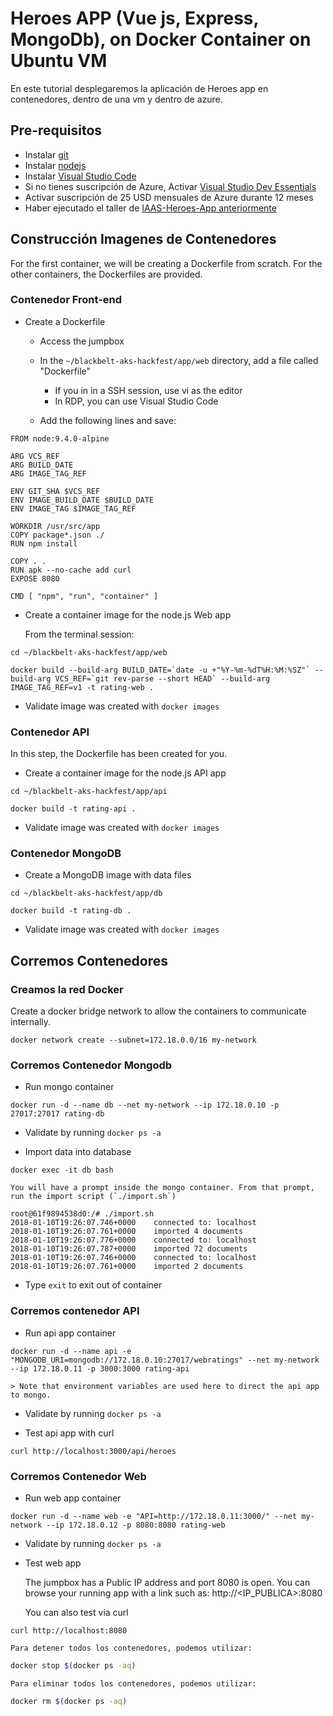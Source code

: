 #   Heroes APP (Vue js, Express, MongoDb), on Docker Container on Ubuntu VM

En este tutorial desplegaremos la aplicación de Heroes app en contenedores, dentro de una vm y dentro de azure.

## Pre-requisitos ##

*	Instalar [git](https://git-scm.com/downloads)
*	Instalar [nodejs](https://nodejs.org/es/download/)
*	Instalar [Visual Studio Code](https://code.visualstudio.com/download)
*	Si no tienes suscripción de Azure, Activar [Visual Studio Dev Essentials](https://www.visualstudio.com/es/dev-essentials/)
*	Activar suscripción de 25 USD mensuales de Azure durante 12 meses
*   Haber ejecutado el taller de [IAAS-Heroes-App anteriormente](https://github.com/feranto/azureDemos/tree/master/CloudComputing/IAAS-Heroes-App)

## Construcción Imagenes de Contenedores

For the first container, we will be creating a Dockerfile from scratch. For the other containers, the Dockerfiles are provided.

### Contenedor Front-end

* Create a Dockerfile

    * Access the jumpbox
    * In the `~/blackbelt-aks-hackfest/app/web` directory, add a file called "Dockerfile"
        * If you in in a SSH session, use vi as the editor
        * In RDP, you can use Visual Studio Code

    * Add the following lines and save:

```
FROM node:9.4.0-alpine

ARG VCS_REF
ARG BUILD_DATE
ARG IMAGE_TAG_REF

ENV GIT_SHA $VCS_REF
ENV IMAGE_BUILD_DATE $BUILD_DATE
ENV IMAGE_TAG $IMAGE_TAG_REF

WORKDIR /usr/src/app
COPY package*.json ./
RUN npm install

COPY . .
RUN apk --no-cache add curl
EXPOSE 8080

CMD [ "npm", "run", "container" ]
```

* Create a container image for the node.js Web app

    From the terminal session: 

```
cd ~/blackbelt-aks-hackfest/app/web

docker build --build-arg BUILD_DATE=`date -u +"%Y-%m-%dT%H:%M:%SZ"` --build-arg VCS_REF=`git rev-parse --short HEAD` --build-arg IMAGE_TAG_REF=v1 -t rating-web .
```

* Validate image was created with `docker images`

### Contenedor API

In this step, the Dockerfile has been created for you. 

* Create a container image for the node.js API app

```
cd ~/blackbelt-aks-hackfest/app/api

docker build -t rating-api .
```

* Validate image was created with `docker images`

### Contenedor MongoDB

* Create a MongoDB image with data files

```
cd ~/blackbelt-aks-hackfest/app/db

docker build -t rating-db .
```

* Validate image was created with `docker images`


## Corremos Contenedores

### Creamos la red Docker

Create a docker bridge network to allow the containers to communicate internally. 

```
docker network create --subnet=172.18.0.0/16 my-network
```

### Corremos Contenedor Mongodb

* Run mongo container

```
docker run -d --name db --net my-network --ip 172.18.0.10 -p 27017:27017 rating-db
```

* Validate by running `docker ps -a`

* Import data into database

```
docker exec -it db bash
```

    You will have a prompt inside the mongo container. From that prompt, run the import script (`./import.sh`)

```
root@61f9894538d0:/# ./import.sh
2018-01-10T19:26:07.746+0000	connected to: localhost
2018-01-10T19:26:07.761+0000	imported 4 documents
2018-01-10T19:26:07.776+0000	connected to: localhost
2018-01-10T19:26:07.787+0000	imported 72 documents
2018-01-10T19:26:07.746+0000	connected to: localhost
2018-01-10T19:26:07.761+0000	imported 2 documents
```

* Type `exit` to exit out of container

### Corremos contenedor API

* Run api app container

```
docker run -d --name api -e "MONGODB_URI=mongodb://172.18.0.10:27017/webratings" --net my-network --ip 172.18.0.11 -p 3000:3000 rating-api
```

    > Note that environment variables are used here to direct the api app to mongo.

* Validate by running `docker ps -a`

* Test api app with curl
```
curl http://localhost:3000/api/heroes
```

### Corremos Contenedor Web

* Run web app container

```
docker run -d --name web -e "API=http://172.18.0.11:3000/" --net my-network --ip 172.18.0.12 -p 8080:8080 rating-web
```

* Validate by running `docker ps -a`

* Test web app
    
    The jumpbox has a Public IP address and port 8080 is open. You can browse your running app with a link such as: http://<IP_PUBLICA>:8080 

    You can also test via curl
```
curl http://localhost:8080
```

    Para detener todos los contenedores, podemos utilizar:
    
```bash
docker stop $(docker ps -aq)
```

    Para eliminar todos los contenedores, podemos utilizar:

```bash
docker rm $(docker ps -aq)
```